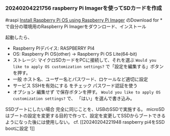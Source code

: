 ### 20240204221756 raspberry Pi Imagerを使ってSDカードを作成
#raspi 
[Install Raspberry Pi OS using Raspberry Pi Imager](https://www.raspberrypi.com/software/) のDownload for * で自分の環境用のRaspberry Pi Imagerをダウンロード、インストール

起動したら、 
- Raspberry PIデバイス: RASPBERRY PI4
- OS: Raspberry Pi OS(other) -> Raspberry Pi OS Lite(64-bit)
- ストレージ: マイクロSDカードをPCに接続して、それを選ぶ
`Would you like to apply OS customization settings?` 
で「設定を編集する」ボタンを押す。
- 一般 ホスト名、ユーザー名とパスワード、ロケールなど適切に設定
- サービス SSHを有効にする をチェック パスワード認証を使う
- オプション 編集せず
で保存ボタンを押す。
`Would you like to apply OS customization settings?`  で、 「はい」を選んで書き込み。

SSDブートにしたい場合
完全に同じことを、USBのSSDで実施する。
microSDはブートの設定を変更する目的で作って、設定を変更してSSDからブートできるようになった後には使用しない。 cf. [[20240204221948 raspberry pi4をSSD bootに設定 1]]